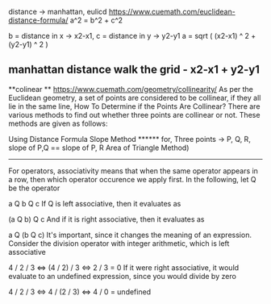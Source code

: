 distance -> manhattan, eulicd
https://www.cuemath.com/euclidean-distance-formula/ a^2 = b^2 + c^2

b = distance in x -> x2-x1, c = distance in y -> y2-y1 a = sqrt ( (x2-x1) ^ 2 + (y2-y1) ^ 2 )

manhattan distance walk the grid - x2-x1 + y2-y1
---

**colinear ** https://www.cuemath.com/geometry/collinearity/ As per the Euclidean geometry, a set of points are considered to be collinear, if they all lie in the same line, How To Determine if the Points Are Collinear? There are various methods to find out whether three points are collinear or not. These methods are given as follows:

Using Distance Formula Slope Method ****** for, Three points -> P, Q, R, slope of P,Q == slope of P, R Area of Triangle Method)



---


For operators, associativity means that when the same operator appears in a row, then which operator occurence we apply first. In the following, let Q be the operator

a Q b Q c
If Q is left associative, then it evaluates as

(a Q b) Q c
And if it is right associative, then it evaluates as

a Q (b Q c)
It's important, since it changes the meaning of an expression. Consider the division operator with integer arithmetic, which is left associative

4 / 2 / 3    <=>    (4 / 2) / 3    <=> 2 / 3     = 0
If it were right associative, it would evaluate to an undefined expression, since you would divide by zero

4 / 2 / 3    <=>    4 / (2 / 3)    <=> 4 / 0     = undefined
